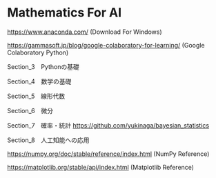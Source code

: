 # Mathematics For AI

https://www.anaconda.com/
(Download For Windows)

https://gammasoft.jp/blog/google-colaboratory-for-learning/
(Google Colaboratory Python)

Section_3　Pythonの基礎

Section_4　数学の基礎

Section_5　線形代数

Section_6　微分

Section_7　確率・統計
https://github.com/yukinaga/bayesian_statistics

Section_8　人工知能への応用

https://numpy.org/doc/stable/reference/index.html
(NumPy Reference)

https://matplotlib.org/stable/api/index.html
(Matplotlib Reference)
